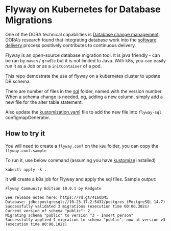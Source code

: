 # Flyway on Kubernetes for Database Migrations

One of the DORA technical capabilities is [Database change management](https://dora.dev/devops-capabilities/technical/database-change-management/). DORA’s research found that integrating database work into the [software delivery](https://dora.dev/devops-capabilities/technical/continuous-delivery) process positively contributes to continuous delivery. 

Flyway is an open-source database migration tool. It is java friendly - can be ran by `maven` / `gradle` but it is not limited to Java. With k8s, you can easily run it as a Job or as a `initContainer` of a pod. 

This repo demostrate the use of flyway on a kubernetes cluster to update DB schema. 

There are number of files in the [sql](./sql) folder, named with the version number. When a schema change is needed, eg, adding a new column, simply add a new file for the alter table statement.

Also update the [kustomization.yaml](./kustomization.yaml) file to add the new file into `flyway-sql` configmapGenerator.


## How to try it

You will need to create a `flyway.conf` on the `k8s` folder, you can copy the `flyway.conf.sample`

To run it, use below command (assuming you have [kustomize](https://kustomize.io/) installed) 

```
kubectl apply -k . 
```

It will create a k8s job for Flyway and apply the sql files. Sample output:

```
Flyway Community Edition 10.0.1 by Redgate

See release notes here: https://rd.gt/416ObMi
Database: jdbc:postgresql://10.23.17.2:5432/postgres (PostgreSQL 14.7)
Successfully validated 3 migrations (execution time 00:00.302s)
Current version of schema "public": 2
Migrating schema "public" to version "3 - Insert person"
Successfully applied 1 migration to schema "public", now at version v3 (execution time 00:00.102s)
```

